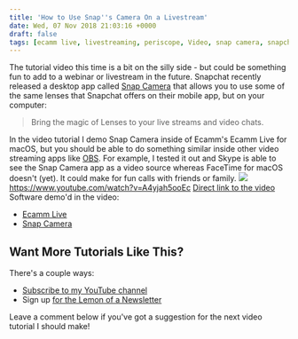 ```yaml
---
title: 'How to Use Snap''s Camera On a Livestream'
date: Wed, 07 Nov 2018 21:03:16 +0000
draft: false
tags: [ecamm live, livestreaming, periscope, Video, snap camera, snapchat, Tutorial, twitch, Video, youtube live]
---
```


The tutorial video this time is a bit on the silly side - but could be something fun to add to a webinar or livestream in the future. Snapchat recently released a desktop app called [Snap Camera](https://snapcamera.snapchat.com) that allows you to use some of the same lenses that Snapchat offers on their mobile app, but on your computer:

> Bring the magic of Lenses to your live streams and video chats.

In the video tutorial I demo Snap Camera inside of Ecamm's Ecamm Live for macOS, but you should be able to do something similar inside other video streaming apps like [OBS](https://obsproject.com). For example, I tested it out and Skype is able to see the Snap Camera app as a video source whereas FaceTime for macOS doesn't (yet). It could make for fun calls with friends or family. ![](http://www.lemonproductions.ca/wp-content/uploads/2018/11/snap-camera-inside-skype-720x551.jpg) https://www.youtube.com/watch?v=A4yjah5ooEc [Direct link to the video](https://www.youtube.com/watch?v=A4yjah5ooEc) Software demo'd in the video:

*   [Ecamm Live](https://www.ecamm.com/mac/ecammlive/)
*   [Snap Camera](https://snapcamera.snapchat.com)

Want More Tutorials Like This?
------------------------------

There's a couple ways:

*   [Subscribe to my YouTube channel](https://www.youtube.com/c/lemonproductionsca?sub_confirmation=1)
*   Sign up [for the Lemon of a Newsletter](http://www.lemonproductions.ca/newsletter/)

Leave a comment below if you've got a suggestion for the next video tutorial I should make!